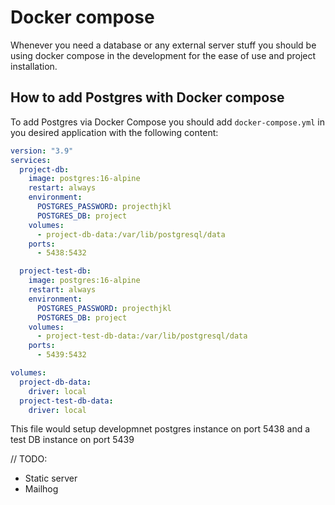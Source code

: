 # Docker compose

Whenever you need a database or any external server stuff you should be using docker compose in the development for the ease of use and project installation.

## How to add Postgres with Docker compose

To add Postgres via Docker Compose you should add `docker-compose.yml` in you desired application with the following content:

```yml
version: "3.9"
services:
  project-db:
    image: postgres:16-alpine
    restart: always
    environment:
      POSTGRES_PASSWORD: projecthjkl
      POSTGRES_DB: project
    volumes:
      - project-db-data:/var/lib/postgresql/data
    ports:
      - 5438:5432

  project-test-db:
    image: postgres:16-alpine
    restart: always
    environment:
      POSTGRES_PASSWORD: projecthjkl
      POSTGRES_DB: project
    volumes:
      - project-test-db-data:/var/lib/postgresql/data
    ports:
      - 5439:5432

volumes:
  project-db-data:
    driver: local
  project-test-db-data:
    driver: local
```

This file would setup developmnet postgres instance on port 5438 and a test DB instance on port 5439

// TODO:

- Static server
- Mailhog
